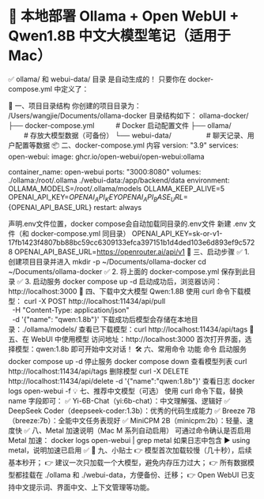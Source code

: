 # 🐳 本地部署 Ollama + Open WebUI + Qwen1.8B 中文大模型笔记（适用于 Mac）

✅ ollama/ 和 webui-data/ 目录
是自动生成的！
只要你在 docker-compose.yml 中定义了：

📁 一、项目目录结构
你创建的项目目录为：
/Users/wangjie/Documents/ollama-docker
目录结构如下：
ollama-docker/
├── docker-compose.yml           # Docker 启动配置文件
├── ollama/                      # 存放大模型数据（可备份）
└── webui-data/                  # 聊天记录、用户配置等数据
📦 二、docker-compose.yml 内容
version: "3.9"
services:
open-webui:
image: ghcr.io/open-webui/open-webui:ollama


container_name: open-webui
ports:
"3000:8080"
volumes:
./ollama:/root/.ollama
./webui-data:/app/backend/data
environment:
OLLAMA_MODELS=/root/.ollama/models
OLLAMA_KEEP_ALIVE=5
OPENAI_API_KEY=${OPENAI_API_KEY}
OPENAI_API_BASE_URL=${OPENAI_API_BASE_URL}
restart: always

声明.env文件位置，docker compose会自动加载同目录的.env文件
新建 .env 文件（和 docker-compose.yml 同目录）
OPENAI_API_KEY=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
OPENAI_API_BASE_URL=https://openrouter.ai/api/v1
🚀 三、启动步骤
✅ 1. 创建项目目录并进入
mkdir -p ~/Documents/ollama-docker
cd ~/Documents/ollama-docker
✅ 2. 将上面的 docker-compose.yml 保存到此目录
✅ 3. 启动服务
docker compose up -d
启动成功后，浏览器访问：http://localhost:3000
🤖 四、下载中文大模型 Qwen:1.8B
使用 curl 命令下载模型：
curl -X POST http://localhost:11434/api/pull \
  -H "Content-Type: application/json" \
  -d '{"name": "qwen:1.8b"}'
下载成功后模型会存储在本地目录：./ollama/models/
查看已下载模型：curl http://localhost:11434/api/tags
🧠 五、在 WebUI 中使用模型
访问地址：http://localhost:3000
首次打开界面，选择模型：qwen:1.8b
即可开始中文对话！
🛠 六、常用命令
功能	命令
启动服务	docker compose up -d
停止服务	docker compose down
查看模型列表	curl http://localhost:11434/api/tags
删除模型	curl -X DELETE http://localhost:11434/api/delete -d '{"name":"qwen:1.8b"}'
查看日志	docker logs open-webui -f
💡 七、推荐中文模型（可选）
使用 curl 命令下载，替换 name 字段即可：
✅ Yi-6B-Chat（yi:6b-chat）：中文理解强、逻辑好
✅ DeepSeek Coder（deepseek-coder:1.3b）：优秀的代码生成能力
✅ Breeze 7B（breeze:7b）：全能中文任务表现好
✅ MiniCPM 2B（minicpm:2b）：轻量、速度快
✅ 八、Metal 加速说明（Mac M 系列自动启用）
可通过命令确认是否启用 Metal 加速：
docker logs open-webui | grep metal
如果日志中包含 ▶ using metal，说明加速已启用 ✅
📝 九、小贴士
👉 模型首次加载较慢（几十秒），后续基本秒开；
👉 建议一次只加载一个大模型，避免内存压力过大；
👉 所有数据模型都挂载在 ./ollama 和 ./webui-data，方便备份、迁移；
👉 Open WebUI 已支持中文提示词、界面中文、上下文管理等功能。
